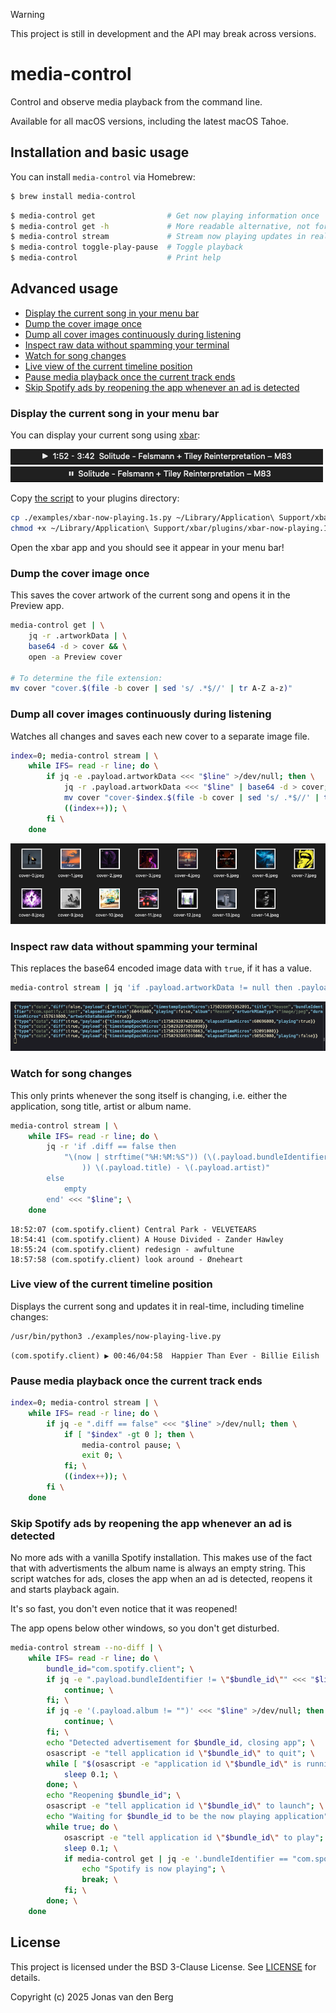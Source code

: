 > [!WARNING]
> This project is still in development and the API may break across versions.

# media-control

Control and observe media playback from the command line.

Available for all macOS versions, including the latest macOS Tahoe.

## Installation and basic usage

You can install `media-control` via Homebrew: 

```sh
$ brew install media-control
```

```sh
$ media-control get                # Get now playing information once
$ media-control get -h             # More readable alternative, not for scripting
$ media-control stream             # Stream now playing updates in real-time
$ media-control toggle-play-pause  # Toggle playback
$ media-control                    # Print help
```

## Advanced usage

- [Display the current song in your menu bar](#display-the-current-song-in-your-menu-bar)
- [Dump the cover image once](#dump-the-cover-image-once)
- [Dump all cover images continuously during listening](#dump-all-cover-images-continuously-during-listening)
- [Inspect raw data without spamming your terminal](#inspect-raw-data-without-spamming-your-terminal)
- [Watch for song changes](#watch-for-song-changes)
- [Live view of the current timeline position](#live-view-of-the-current-timeline-position)
- [Pause media playback once the current track ends](#pause-media-playback-once-the-current-track-ends)
- [Skip Spotify ads by reopening the app whenever an ad is detected](#skip-spotify-ads-by-reopening-the-app-whenever-an-ad-is-detected)

### Display the current song in your menu bar

You can display your current song using [xbar](https://github.com/matryer/xbar):

![](./assets/xbar-playing.png)  
![](./assets/xbar-paused.png)

Copy [the script](./examples/xbar-now-playing.1s.py) to your plugins directory:

```sh
cp ./examples/xbar-now-playing.1s.py ~/Library/Application\ Support/xbar/plugins
chmod +x ~/Library/Application\ Support/xbar/plugins/xbar-now-playing.1s.py
```

Open the xbar app and you should see it appear in your menu bar!

### Dump the cover image once

This saves the cover artwork of the current song
and opens it in the Preview app.

```sh
media-control get | \
    jq -r .artworkData | \
    base64 -d > cover && \
    open -a Preview cover

# To determine the file extension:
mv cover "cover.$(file -b cover | sed 's/ .*$//' | tr A-Z a-z)"
```

### Dump all cover images continuously during listening

Watches all changes and saves each new cover to a separate image file.

```sh
index=0; media-control stream | \
    while IFS= read -r line; do \
        if jq -e .payload.artworkData <<< "$line" >/dev/null; then \
            jq -r .payload.artworkData <<< "$line" | base64 -d > cover; \
            mv cover "cover-$index.$(file -b cover | sed 's/ .*$//' | tr A-Z a-z)"; \
            ((index++)); \
        fi \
    done
```

![](./assets/cover-dump.png)

### Inspect raw data without spamming your terminal

This replaces the base64 encoded image data with `true`, if it has a value.

```sh
media-control stream | jq 'if .payload.artworkData != null then .payload.artworkData = true end'
```

![](./assets/inspect-no-spam.png)

### Watch for song changes

This only prints whenever the song itself is changing,
i.e. either the application, song title, artist or album name.

```sh
media-control stream | \
    while IFS= read -r line; do \
        jq -r 'if .diff == false then
            "\(now | strftime("%H:%M:%S")) (\(.payload.bundleIdentifier
                )) \(.payload.title) - \(.payload.artist)"
        else
            empty
        end' <<< "$line"; \
    done
```

```
18:52:07 (com.spotify.client) Central Park - VELVETEARS
18:54:41 (com.spotify.client) A House Divided - Zander Hawley
18:55:24 (com.spotify.client) redesign - awfultune
18:57:58 (com.spotify.client) look around - Øneheart
```

### Live view of the current timeline position

Displays the current song and updates it in real-time,
including timeline changes:

```sh
/usr/bin/python3 ./examples/now-playing-live.py
```

```
(com.spotify.client) ▶ 00:46/04:58  Happier Than Ever - Billie Eilish
```

### Pause media playback once the current track ends

```sh
index=0; media-control stream | \
    while IFS= read -r line; do \
        if jq -e ".diff == false" <<< "$line" >/dev/null; then \
            if [ "$index" -gt 0 ]; then \
                media-control pause; \
                exit 0; \
            fi; \
            ((index++)); \
        fi \
    done
```

### Skip Spotify ads by reopening the app whenever an ad is detected

No more ads with a vanilla Spotify installation.
This makes use of the fact that with advertisments
the album name is always an empty string.
This script watches for ads, closes the app when an ad is detected,
reopens it and starts playback again.

It's so fast, you don't even notice that it was reopened!

The app opens below other windows, so you don't get disturbed.

```sh
media-control stream --no-diff | \
    while IFS= read -r line; do \
        bundle_id="com.spotify.client"; \
        if jq -e ".payload.bundleIdentifier != \"$bundle_id\"" <<< "$line" >/dev/null; then \
            continue; \
        fi; \
        if jq -e '(.payload.album != "")' <<< "$line" >/dev/null; then \
            continue; \
        fi; \
        echo "Detected advertisement for $bundle_id, closing app"; \
        osascript -e "tell application id \"$bundle_id\" to quit"; \
        while [ "$(osascript -e "application id \"$bundle_id\" is running")" = "true" ]; do \
            sleep 0.1; \
        done; \
        echo "Reopening $bundle_id"; \
        osascript -e "tell application id \"$bundle_id\" to launch"; \
        echo "Waiting for $bundle_id to be the now playing application"; \
        while true; do \
            osascript -e "tell application id \"$bundle_id\" to play"; \
            sleep 0.1; \
            if media-control get | jq -e '.bundleIdentifier == "com.spotify.client"' >/dev/null; then \
                echo "Spotify is now playing"; \
                break; \
            fi; \
        done; \
    done
```

## License

This project is licensed under the BSD 3-Clause License.
See [LICENSE](./LICENSE) for details.

Copyright (c) 2025 Jonas van den Berg
